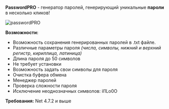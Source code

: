 **PasswordPRO** - генератор паролей, генерирующий уникальные **пароли** в несколько кликов!  

![passwordPRO](https://github.com/thmn8/PasswordPRO/assets/48221293/f306b2f9-ed62-4f74-bc98-c375b64d84d6)

  
  **Возможности:**  
-   Возможность сохранения генерированных паролей в .txt файле.
-   Различные параметры пароля  _(числа, символы, нижний и верхний регистр, кириллица, латиница)_
-   Длина пароля до 50 символов
-   Не требует установки
-   Возможность задать свои символы для пароля
-   Очистка буфера обмена
-   Менеджер паролей
-   Проверка сложности пароля
-   Исключение неоднозначных символов: il1Lo0O

**Требования:** Net 4.7.2 и выше
